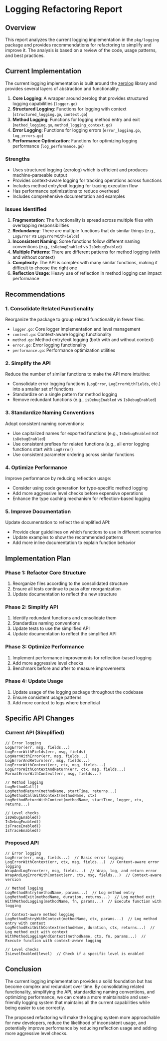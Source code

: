 # Logging Refactoring Report

## Overview

This report analyzes the current logging implementation in the `pkg/logging` package and provides recommendations for refactoring to simplify and improve it. The analysis is based on a review of the code, usage patterns, and best practices.

## Current Implementation

The current logging implementation is built around the [zerolog](https://github.com/rs/zerolog) library and provides several layers of abstraction and functionality:

1. **Core Logging**: A wrapper around zerolog that provides structured logging capabilities (`logger.go`)
2. **Structured Logging**: Functions for logging with context (`structured_logging.go`, `context.go`)
3. **Method Logging**: Functions for logging method entry and exit (`method_logging.go`, `method_logging_context.go`)
4. **Error Logging**: Functions for logging errors (`error_logging.go`, `log_errors.go`)
5. **Performance Optimization**: Functions for optimizing logging performance (`log_performance.go`)

### Strengths

- Uses structured logging (zerolog) which is efficient and produces machine-parseable output
- Provides context-aware logging for tracking operations across functions
- Includes method entry/exit logging for tracing execution flow
- Has performance optimizations to reduce overhead
- Includes comprehensive documentation and examples

### Issues Identified

1. **Fragmentation**: The functionality is spread across multiple files with overlapping responsibilities
2. **Redundancy**: There are multiple functions that do similar things (e.g., `LogError` vs `LogErrorWithFields`)
3. **Inconsistent Naming**: Some functions follow different naming conventions (e.g., `isDebugEnabled` vs `IsDebugEnabled`)
4. **Multiple Patterns**: There are different patterns for method logging (with and without context)
5. **Complexity**: The API is complex with many similar functions, making it difficult to choose the right one
6. **Reflection Usage**: Heavy use of reflection in method logging can impact performance

## Recommendations

### 1. Consolidate Related Functionality

Reorganize the package to group related functionality in fewer files:

- `logger.go`: Core logger implementation and level management
- `context.go`: Context-aware logging functionality
- `method.go`: Method entry/exit logging (both with and without context)
- `error.go`: Error logging functionality
- `performance.go`: Performance optimization utilities

### 2. Simplify the API

Reduce the number of similar functions to make the API more intuitive:

- Consolidate error logging functions (`LogError`, `LogErrorWithFields`, etc.) into a smaller set of functions
- Standardize on a single pattern for method logging
- Remove redundant functions (e.g., `isDebugEnabled` vs `IsDebugEnabled`)

### 3. Standardize Naming Conventions

Adopt consistent naming conventions:

- Use capitalized names for exported functions (e.g., `IsDebugEnabled` not `isDebugEnabled`)
- Use consistent prefixes for related functions (e.g., all error logging functions start with `LogError`)
- Use consistent parameter ordering across similar functions

### 4. Optimize Performance

Improve performance by reducing reflection usage:

- Consider using code generation for type-specific method logging
- Add more aggressive level checks before expensive operations
- Enhance the type caching mechanism for reflection-based logging

### 5. Improve Documentation

Update documentation to reflect the simplified API:

- Provide clear guidelines on which functions to use in different scenarios
- Update examples to show the recommended patterns
- Add more inline documentation to explain function behavior

## Implementation Plan

### Phase 1: Refactor Core Structure

1. Reorganize files according to the consolidated structure
2. Ensure all tests continue to pass after reorganization
3. Update documentation to reflect the new structure

### Phase 2: Simplify API

1. Identify redundant functions and consolidate them
2. Standardize naming conventions
3. Update tests to use the simplified API
4. Update documentation to reflect the simplified API

### Phase 3: Optimize Performance

1. Implement performance improvements for reflection-based logging
2. Add more aggressive level checks
3. Benchmark before and after to measure improvements

### Phase 4: Update Usage

1. Update usage of the logging package throughout the codebase
2. Ensure consistent usage patterns
3. Add more context to logs where beneficial

## Specific API Changes

### Current API (Simplified)

```
// Error logging
LogError(err, msg, fields...)
LogErrorWithFields(err, msg, fields)
LogWarnWithError(err, msg, fields...)
LogErrorAndReturn(err, msg, fields...)
LogErrorWithContext(err, ctx, msg, fields...)
LogErrorWithContextAndReturn(err, ctx, msg, fields...)
FormatErrorWithContext(err, msg, fields...)

// Method logging
LogMethodCall()
LogMethodReturn(methodName, startTime, returns...)
LogMethodCallWithContext(methodName, ctx)
LogMethodReturnWithContext(methodName, startTime, logger, ctx, returns...)

// Level checks
isDebugEnabled()
IsDebugEnabled()
isTraceEnabled()
IsTraceEnabled()
```

### Proposed API

```
// Error logging
LogError(err, msg, fields...)  // Basic error logging
LogErrorWithContext(err, ctx, msg, fields...)  // Context-aware error logging
WrapAndLogError(err, msg, fields...)  // Wrap, log, and return error
WrapAndLogErrorWithContext(err, ctx, msg, fields...)  // Context-aware version

// Method logging
LogMethodEntry(methodName, params...)  // Log method entry
LogMethodExit(methodName, duration, returns...)  // Log method exit
WithMethodLogging(methodName, fn, params...)  // Execute function with logging

// Context-aware method logging
LogMethodEntryWithContext(methodName, ctx, params...)  // Log method entry with context
LogMethodExitWithContext(methodName, duration, ctx, returns...)  // Log method exit with context
WithMethodLoggingAndContext(methodName, ctx, fn, params...)  // Execute function with context-aware logging

// Level checks
IsLevelEnabled(level)  // Check if a specific level is enabled
```

## Conclusion

The current logging implementation provides a solid foundation but has become complex and redundant over time. By consolidating related functionality, simplifying the API, standardizing naming conventions, and optimizing performance, we can create a more maintainable and user-friendly logging system that maintains all the current capabilities while being easier to use correctly.

The proposed refactoring will make the logging system more approachable for new developers, reduce the likelihood of inconsistent usage, and potentially improve performance by reducing reflection usage and adding more aggressive level checks.
